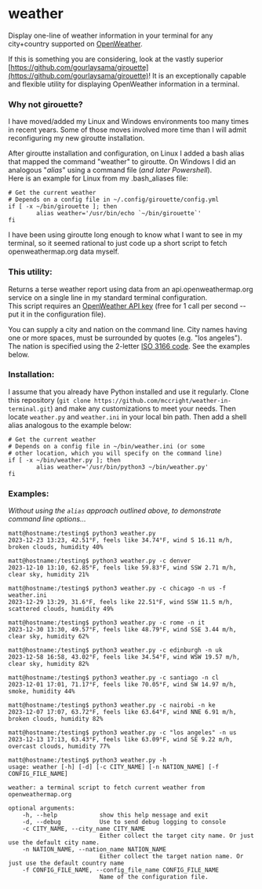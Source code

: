 # weather
Display one-line of weather information in your terminal for any city+country supported on [OpenWeather](https://openweathermap.org/).  

If this is something you are considering, look at the vastly superior [https://github.com/gourlaysama/girouette](https://github.com/gourlaysama/girouette)!  It is an exceptionally capable and flexible utility for displaying OpenWeather information in a terminal.  

### Why not girouette?  
I have moved/added my Linux and Windows environments too many times in recent years.  Some of those moves involved more time than I will admit reconfiguring my new giroutte installation.  

After giroutte installation and configuration, on Linux I added a bash alias that mapped the command "weather" to giroutte.  On Windows I did an analogous "*alias*" using a command file (*and later Powershell*).  
Here is an example for Linux from my .bash_aliases file:  

```terminal
# Get the current weather
# Depends on a config file in ~/.config/girouette/config.yml
if [ -x ~/bin/girouette ]; then
        alias weather='/usr/bin/echo `~/bin/girouette`'
fi
```

I have been using giroutte long enough to know what I want to see in my terminal, so it seemed rational to just code up a short script to fetch openweathermap.org data myself.  

### This utility:  
Returns a terse weather report using data from an api.openweathermap.org service on a single line in my standard terminal configuration.  
This script requires an [OpenWeather API key](https://openweathermap.org/appid) (free for 1 call per second -- put it in the configuration file).  

You can supply a city and nation on the command line.  City names having one or more spaces, must be surrounded by quotes (e.g. "los angeles").  The nation is specified using the 2-letter [ISO 3166 code](https://en.wikipedia.org/wiki/ISO_3166).  See the examples below.  

### Installation:
I assume that you already have Python installed and use it regularly.  Clone this repository (```git clone https://github.com/mccright/weather-in-terminal.git```) and make any customizations to meet your needs.  Then locate ```weather.py``` and ```weather.ini``` in your local bin path.  Then add a shell alias analogous to the example below:  

```terminal
# Get the current weather
# Depends on a config file in ~/bin/weather.ini (or some 
# other location, which you will specify on the command line)
if [ -x ~/bin/weather.py ]; then
        alias weather='/usr/bin/python3 ~/bin/weather.py'
fi
```

### Examples:  
*Without using the ```alias``` approach outlined above, to demonstrate command line options...*  
```terminal
matt@hostname:/testing$ python3 weather.py
2023-12-23 13:23, 42.51°F, feels like 34.74°F, wind S 16.11 m/h, broken clouds, humidity 40%

matt@hostname:/testing$ python3 weather.py -c denver
2023-12-10 13:10, 62.85°F, feels like 59.83°F, wind SSW 2.71 m/h, clear sky, humidity 21%

matt@hostname:/testing$ python3 weather.py -c chicago -n us -f weather.ini
2023-12-29 13:29, 31.6°F, feels like 22.51°F, wind SSW 11.5 m/h, scattered clouds, humidity 49%

matt@hostname:/testing$ python3 weather.py -c rome -n it
2023-12-30 13:30, 49.57°F, feels like 48.79°F, wind SSE 3.44 m/h, clear sky, humidity 62%

matt@hostname:/testing$ python3 weather.py -c edinburgh -n uk
2023-12-58 16:58, 43.02°F, feels like 34.54°F, wind WSW 19.57 m/h, clear sky, humidity 82%

matt@hostname:/testing$ python3 weather.py -c santiago -n cl
2023-12-01 17:01, 71.17°F, feels like 70.05°F, wind SW 14.97 m/h, smoke, humidity 44%

matt@hostname:/testing$ python3 weather.py -c nairobi -n ke
2023-12-07 17:07, 63.72°F, feels like 63.64°F, wind NNE 6.91 m/h, broken clouds, humidity 82%

matt@hostname:/testing$ python3 weather.py -c "los angeles" -n us
2023-12-13 17:13, 63.43°F, feels like 63.09°F, wind SE 9.22 m/h, overcast clouds, humidity 77%

matt@hostname:/testing$ python3 weather.py -h
usage: weather [-h] [-d] [-c CITY_NAME] [-n NATION_NAME] [-f CONFIG_FILE_NAME]
  
weather: a terminal script to fetch current weather from openweathermap.org
  
optional arguments:
    -h, --help            show this help message and exit
    -d, --debug           Use to send debug logging to console
    -c CITY_NAME, --city_name CITY_NAME
                          Either collect the target city name. Or just use the default city name.
    -n NATION_NAME, --nation_name NATION_NAME
                          Either collect the target nation name. Or just use the default country name
    -f CONFIG_FILE_NAME, --config_file_name CONFIG_FILE_NAME
                          Name of the configuration file.
```

